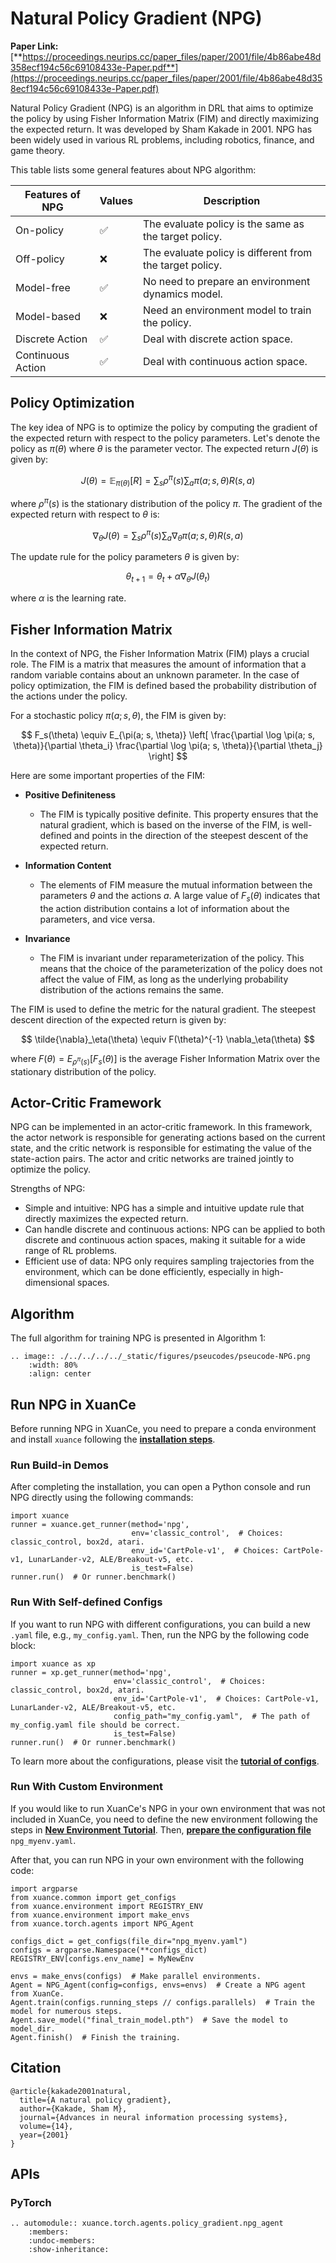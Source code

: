 # Natural Policy Gradient (NPG)

**Paper Link:** [**https://proceedings.neurips.cc/paper_files/paper/2001/file/4b86abe48d358ecf194c56c69108433e-Paper.pdf**](https://proceedings.neurips.cc/paper_files/paper/2001/file/4b86abe48d358ecf194c56c69108433e-Paper.pdf)

Natural Policy Gradient (NPG) is an algorithm in DRL that aims to optimize the policy 
by using Fisher Information Matrix (FIM) and directly maximizing the expected return. 
It was developed by Sham Kakade in 2001. 
NPG has been widely used in various RL problems, including robotics, finance, and game theory.

This table lists some general features about NPG algorithm:

| Features of NPG   | Values | Description                                              |
|-------------------|--------|----------------------------------------------------------|
| On-policy         | ✅      | The evaluate policy is the same as the target policy.    |
| Off-policy        | ❌      | The evaluate policy is different from the target policy. | 
| Model-free        | ✅      | No need to prepare an environment dynamics model.        | 
| Model-based       | ❌      | Need an environment model to train the policy.           | 
| Discrete Action   | ✅      | Deal with discrete action space.                         |   
| Continuous Action | ✅      | Deal with continuous action space.                       |    

## Policy Optimization
The key idea of NPG is to optimize the policy by computing the gradient of the expected return with respect to the policy parameters. Let's denote the policy as $\pi(\theta)$ where $\theta$  is the parameter vector. The expected return $J(\theta)$ is given by:

$$
J(\theta) = \mathbb{E}_{\pi(\theta)}[R] = \sum_s \rho^\pi(s) \sum_a \pi(a; s, \theta) R(s, a)
$$

where $\rho^\pi(s)$ is the stationary distribution of the policy $\pi$. The gradient of the expected return with respect to $\theta$ is: 

$$
\nabla_{\theta} J(\theta) = \sum_s \rho^\pi(s) \sum_a \nabla_{\theta} \pi(a; s, \theta) R(s, a)
$$

The update rule for the policy parameters $\theta$ is given by:

$$
\theta_{t+1} = \theta_t + \alpha \nabla_{\theta} J(\theta_t)
$$

where $\alpha$ is the learning rate.

## Fisher Information Matrix
In the context of NPG, the Fisher Information Matrix (FIM) plays a crucial role. The FIM is a matrix that measures the amount of information that a random variable contains about an unknown parameter. In the case of policy optimization, the FIM is defined based the probability distribution of the actions under the policy.

For a stochastic policy $\pi(a;s,\theta)$, the FIM is given by:

$$
F_s(\theta) \equiv E_{\pi(a; s, \theta)} \left[ \frac{\partial \log \pi(a; s, \theta)}{\partial \theta_i} \frac{\partial \log \pi(a; s, \theta)}{\partial \theta_j} \right]
$$

Here are some important properties of the FIM:
- **Positive Definiteness**
  - The FIM is typically positive definite. This property ensures that the natural gradient, which is based on the inverse of the FIM, is well-defined and points in the direction of the steepest descent of the expected return.

- **Information Content**
  - The elements of FIM measure the mutual information between the parameters $\theta$ and the actions $a$. A large value of $F_s(\theta)$ indicates that the action distribution contains a lot of information about the parameters, and vice versa.

- **Invariance**
  - The FIM is invariant under reparameterization of the policy. This means that the choice of the parameterization of the policy does not affect the value of FIM, as long as the underlying probability distribution of the actions remains the same. 

The FIM is used to define the metric for the natural gradient. The steepest descent direction of the expected return is given by:

$$
\tilde{\nabla}_\eta(\theta) \equiv F(\theta)^{-1} \nabla_\eta(\theta)
$$

where $F(\theta) = E_{\rho^{\pi}(s)} \left[ F_s(\theta) \right]$ is the average Fisher Information Matrix over the stationary distribution of the policy.

## Actor-Critic Framework
NPG can be implemented in an actor-critic framework. In this framework, the actor network is responsible for generating actions based on the current state, and the critic network is responsible for estimating the value of the state-action pairs. The actor and critic networks are trained jointly to optimize the policy.



Strengths of NPG:
- Simple and intuitive: NPG has a simple and intuitive update rule that directly maximizes the expected return.
- Can handle discrete and continuous actions: NPG can be applied to both discrete and continuous action spaces, making it suitable for a wide range of RL problems.
- Efficient use of data: NPG only requires sampling trajectories from the environment, which can be done efficiently, especially in high-dimensional spaces.

## Algorithm

The full algorithm for training NPG is presented in Algorithm 1:

```{eval-rst}
.. image:: ./../../../../_static/figures/pseucodes/pseucode-NPG.png
    :width: 80%
    :align: center
```

## Run NPG in XuanCe

Before running NPG in XuanCe, you need to prepare a conda environment and install ``xuance`` following 
the [**installation steps**](./../../../usage/installation.rst#install-xuance).

### Run Build-in Demos

After completing the installation, you can open a Python console and run NPG directly using the following commands:

```python3
import xuance
runner = xuance.get_runner(method='npg',
                           env='classic_control',  # Choices: classic_control, box2d, atari.
                           env_id='CartPole-v1',  # Choices: CartPole-v1, LunarLander-v2, ALE/Breakout-v5, etc.
                           is_test=False)
runner.run()  # Or runner.benchmark()
```

### Run With Self-defined Configs

If you want to run NPG with different configurations, you can build a new ``.yaml`` file, e.g., ``my_config.yaml``.
Then, run the NPG by the following code block:

```python3
import xuance as xp
runner = xp.get_runner(method='npg',
                       env='classic_control',  # Choices: classic_control, box2d, atari.
                       env_id='CartPole-v1',  # Choices: CartPole-v1, LunarLander-v2, ALE/Breakout-v5, etc.
                       config_path="my_config.yaml",  # The path of my_config.yaml file should be correct.
                       is_test=False)
runner.run()  # Or runner.benchmark()
```

To learn more about the configurations, please visit the 
[**tutorial of configs**](./../../configs/configuration_examples.rst).

### Run With Custom Environment

If you would like to run XuanCe's NPG in your own environment that was not included in XuanCe, 
you need to define the new environment following the steps in 
[**New Environment Tutorial**](./../../../usage/new_envs.rst).
Then, [**prepare the configuration file**](./../../../usage/new_envs.rst#step-2-create-the-config-file-and-read-the-configurations) 
 ``npg_myenv.yaml``.

After that, you can run NPG in your own environment with the following code:

```python3
import argparse
from xuance.common import get_configs
from xuance.environment import REGISTRY_ENV
from xuance.environment import make_envs
from xuance.torch.agents import NPG_Agent

configs_dict = get_configs(file_dir="npg_myenv.yaml")
configs = argparse.Namespace(**configs_dict)
REGISTRY_ENV[configs.env_name] = MyNewEnv

envs = make_envs(configs)  # Make parallel environments.
Agent = NPG_Agent(config=configs, envs=envs)  # Create a NPG agent from XuanCe.
Agent.train(configs.running_steps // configs.parallels)  # Train the model for numerous steps.
Agent.save_model("final_train_model.pth")  # Save the model to model_dir.
Agent.finish()  # Finish the training.
```

## Citation

```{code-block} bash
@article{kakade2001natural,
  title={A natural policy gradient},
  author={Kakade, Sham M},
  journal={Advances in neural information processing systems},
  volume={14},
  year={2001}
}
```

## APIs

### PyTorch

```{eval-rst}
.. automodule:: xuance.torch.agents.policy_gradient.npg_agent
    :members:
    :undoc-members:
    :show-inheritance:
```
